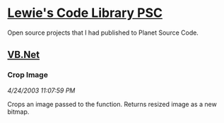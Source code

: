 # [Lewie's Code Library PSC](../../README.md)

Open source projects that I had published to Planet Source Code.

## [VB.Net](../README.md)

### Crop Image

*4/24/2003 11:07:59 PM*

Crops an image passed to the function. Returns resized image as a new bitmap.


